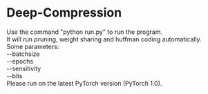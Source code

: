 # Deep-Compression
Use the command "python run.py" to run the program.  
It will run pruning, weight sharing and huffman coding automatically.  
Some parameters:  
--batchsize  
--epochs  
--sensitivity  
--bits  
Please run on the latest PyTorch version (PyTorch 1.0).
